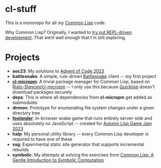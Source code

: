 # cl-stuff
This is a monorepo for all my [Common Lisp](https://lisp-lang.org/) code.

Why Common Lisp? Originally, I wanted to [try out REPL-driven development](https://log.schemescape.com/posts/programming-languages/learning-lisp-in-2023.html). That went well enough that I'm still exploring.

# Projects
* **aoc23**: My solutions to [Advent of Code 2023](https://adventofcode.com/2023)
* **battlesnake**: A simple, rule-driven [Battlesnake](https://play.battlesnake.com/) client -- my first project
* [**cl-micropm**](https://github.com/jaredkrinke/cl-micropm): A trivial package manager for Common Lisp, based on [Risto-Stevcev/cl-micropm](https://github.com/Risto-Stevcev/cl-micropm) -- I only use this because [Quicklisp](https://www.quicklisp.org/beta/) doesn't download packages securely
* **deps**: This is where all dependencies from **cl-micropm** get added as submodules
* **dirmon**: Prototype for enumerating file system changes under a given directory tree
* [**foolander**](https://github.com/jaredkrinke/cl-stuff/tree/main/foolander): In-browser snake game that runs entirely server-side and uses absolutely no JavaScript -- created for [Autumn Lisp Game Jam 2023](https://itch.io/jam/autumn-lisp-game-jam-2023)
* **halp**: My personal utility library -- every Common Lisp developer is required to have one of these
* **ssg**: Experimental static site generator that supports incremental rebuilds
* **symbolic**: My attempts at solving the exercises from [Common Lisp: A Gentle Introduction to Symbolic Computation](https://www.cs.cmu.edu/~dst/LispBook/)
